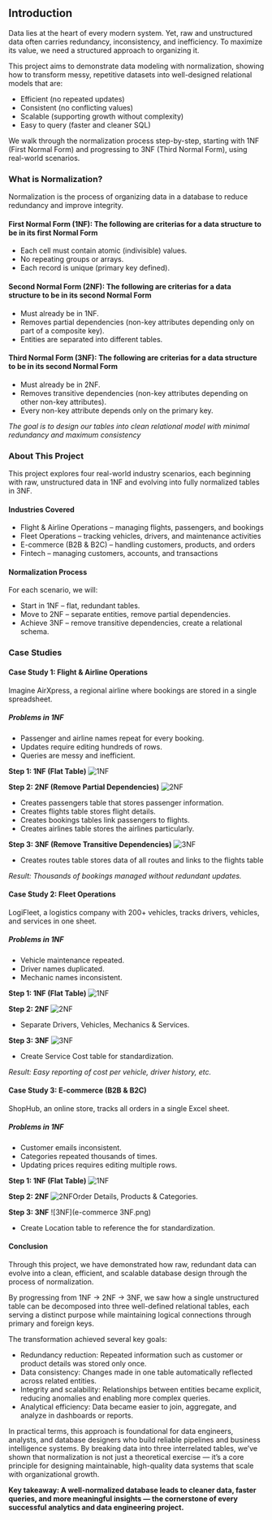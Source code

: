## Introduction
Data lies at the heart of every modern system. Yet, raw and unstructured data often carries redundancy, inconsistency, and inefficiency. To maximize its value, we need a structured approach to organizing it.

This project aims to demonstrate data modeling with normalization, showing how to transform messy, repetitive datasets into well-designed relational models that are:

- Efficient (no repeated updates)
- Consistent (no conflicting values)
- Scalable (supporting growth without complexity)
- Easy to query (faster and cleaner SQL)

We walk through the normalization process step-by-step, starting with 1NF (First Normal Form) and progressing to 3NF (Third Normal Form), using real-world scenarios.

### What is Normalization?

Normalization is the process of organizing data in a database to reduce redundancy and improve integrity.

#### First Normal Form (1NF): The following are criterias for a data structure to be in its first Normal Form

- Each cell must contain atomic (indivisible) values.
- No repeating groups or arrays.
- Each record is unique (primary key defined).

#### Second Normal Form (2NF): The following are criterias for a data structure to be in its second Normal Form
- Must already be in 1NF.
- Removes partial dependencies (non-key attributes depending only on part of a composite key).
- Entities are separated into different tables.

#### Third Normal Form (3NF): The following are criterias for a data structure to be in its second Normal Form
- Must already be in 2NF.
- Removes transitive dependencies (non-key attributes depending on other non-key attributes).
- Every non-key attribute depends only on the primary key.

*The goal is to design our tables into clean relational model with minimal redundancy and maximum consistency*

### About This Project

This project explores four real-world industry scenarios, each beginning with raw, unstructured data in 1NF and evolving into fully normalized tables in 3NF.

#### Industries Covered
- Flight & Airline Operations – managing flights, passengers, and bookings
- Fleet Operations – tracking vehicles, drivers, and maintenance activities
- E-commerce (B2B & B2C) – handling customers, products, and orders
- Fintech – managing customers, accounts, and transactions

#### Normalization Process
For each scenario, we will:
- Start in 1NF – flat, redundant tables.
- Move to 2NF – separate entities, remove partial dependencies.
- Achieve 3NF – remove transitive dependencies, create a relational schema.

### Case Studies
#### Case Study 1: Flight & Airline Operations
Imagine AirXpress, a regional airline where bookings are stored in a single spreadsheet.

##### Problems in 1NF
- Passenger and airline names repeat for every booking.
- Updates require editing hundreds of rows.
- Queries are messy and inefficient.

**Step 1:  1NF (Flat Table)**
![1NF](flight_1NF.svg)

**Step 2: 2NF (Remove Partial Dependencies)**
![2NF](flight_2NF.svg)
- Creates passengers table that stores passenger information.
- Creates flights table stores flight details.
- Creates bookings tables link passengers to flights.
- Creates airlines table stores the airlines particularly.

**Step 3: 3NF (Remove Transitive Dependencies)**
![3NF](flight_3NF.svg)
- Creates routes table stores data of all routes and links to the flights table

*Result: Thousands of bookings managed without redundant updates.*

#### Case Study 2: Fleet Operations
LogiFleet, a logistics company with 200+ vehicles, tracks drivers, vehicles, and services in one sheet.

##### Problems in 1NF
- Vehicle maintenance repeated.
- Driver names duplicated.
- Mechanic names inconsistent.

**Step 1: 1NF (Flat Table)**
![1NF](maintenance_1NF.svg)

**Step 2: 2NF**
![2NF](maintenance_2NF.svg)
- Separate Drivers, Vehicles, Mechanics & Services.

**Step 3: 3NF**
![3NF](maintenance_3NF.svg)
- Create Service Cost table for standardization.

*Result: Easy reporting of cost per vehicle, driver history, etc.*

#### Case Study 3: E-commerce (B2B & B2C)
ShopHub, an online store, tracks all orders in a single Excel sheet.

##### Problems in 1NF
- Customer emails inconsistent.
- Categories repeated thousands of times.
- Updating prices requires editing multiple rows.

**Step 1: 1NF (Flat Table)**
![1NF](ecommerce_1NF.svg)

**Step 2: 2NF**
![2NF](ecommerce_2NF.svg)Order Details, Products & Categories.

**Step 3: 3NF**
![3NF](e-commerce 3NF.png)
- Create Location table to reference the  for standardization.

#### Conclusion
Through this project, we have demonstrated how raw, redundant data can evolve into a clean, efficient, and scalable database design through the process of normalization.

By progressing from 1NF → 2NF → 3NF, we saw how a single unstructured table can be decomposed into three well-defined relational tables, each serving a distinct purpose while maintaining logical connections through primary and foreign keys.

The transformation achieved several key goals:

- Redundancy reduction: Repeated information such as customer or product details was stored only once.
- Data consistency: Changes made in one table automatically reflected across related entities.
- Integrity and scalability: Relationships between entities became explicit, reducing anomalies and enabling more complex queries.
- Analytical efficiency: Data became easier to join, aggregate, and analyze in dashboards or reports.

In practical terms, this approach is foundational for data engineers, analysts, and database designers who build reliable pipelines and business intelligence systems.
By breaking data into three interrelated tables, we’ve shown that normalization is not just a theoretical exercise — it’s a core principle for designing maintainable, high-quality data systems that scale with organizational growth.

**Key takeaway: A well-normalized database leads to cleaner data, faster queries, and more meaningful insights — the cornerstone of every successful analytics and data engineering project.**